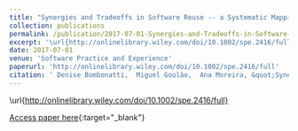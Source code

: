 ```yaml
---
title: "Synergies and Tradeoffs in Software Reuse -- a Systematic Mapping Study"
collection: publications
permalink: /publication/2017-07-01-Synergies-and-Tradeoffs-in-Software-Reuse-a-Systematic-Mapping-Study
excerpt: '\url{http://onlinelibrary.wiley.com/doi/10.1002/spe.2416/full}'
date: 2017-07-01
venue: 'Software Practice and Experience'
paperurl: 'http://onlinelibrary.wiley.com/doi/10.1002/spe.2416/full'
citation: ' Denise Bombonatti,  Miguel Goulão,  Ana Moreira, &quot;Synergies and Tradeoffs in Software Reuse -- a Systematic Mapping Study.&quot; Software Practice and Experience, 2017.'
---
```

\url{http://onlinelibrary.wiley.com/doi/10.1002/spe.2416/full}

[Access paper here](http://onlinelibrary.wiley.com/doi/10.1002/spe.2416/full){:target="_blank"}
